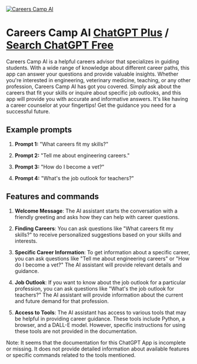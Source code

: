 
[![Careers Camp AI](https://files.oaiusercontent.com/file-1fjHsaexlVP7FrDgN7PYPNhb?se=2123-10-17T00%3A44%3A44Z&sp=r&sv=2021-08-06&sr=b&rscc=max-age%3D31536000%2C%20immutable&rscd=attachment%3B%20filename%3Db0ee3385-b2fd-4e91-b595-8ce0d4a8cb38.png&sig=20%2BqmEoVB8syJwwrwQB1qXgWHzHT7Pka/RoULYyEOzg%3D)](https://chat.openai.com/g/g-xu8NQ6e6T-careers-camp-ai)

# Careers Camp AI [ChatGPT Plus](https://chat.openai.com/g/g-xu8NQ6e6T-careers-camp-ai) / [Search ChatGPT Free](https://gptcall.net/index.html#/?search=Careers%20Camp%20AI)

Careers Camp AI is a helpful careers advisor that specializes in guiding students. With a wide range of knowledge about different career paths, this app can answer your questions and provide valuable insights. Whether you're interested in engineering, veterinary medicine, teaching, or any other profession, Careers Camp AI has got you covered. Simply ask about the careers that fit your skills or inquire about specific job outlooks, and this app will provide you with accurate and informative answers. It's like having a career counselor at your fingertips! Get the guidance you need for a successful future.

## Example prompts

1. **Prompt 1:** "What careers fit my skills?"

2. **Prompt 2:** "Tell me about engineering careers."

3. **Prompt 3:** "How do I become a vet?"

4. **Prompt 4:** "What's the job outlook for teachers?"

## Features and commands

1. **Welcome Message**: The AI assistant starts the conversation with a friendly greeting and asks how they can help with career questions.

2. **Finding Careers**: You can ask questions like "What careers fit my skills?" to receive personalized suggestions based on your skills and interests.

3. **Specific Career Information**: To get information about a specific career, you can ask questions like "Tell me about engineering careers" or "How do I become a vet?" The AI assistant will provide relevant details and guidance.

4. **Job Outlook**: If you want to know about the job outlook for a particular profession, you can ask questions like "What's the job outlook for teachers?" The AI assistant will provide information about the current and future demand for that profession.

5. **Access to Tools**: The AI assistant has access to various tools that may be helpful in providing career guidance. These tools include Python, a browser, and a DALL-E model. However, specific instructions for using these tools are not provided in the documentation.

Note: It seems that the documentation for this ChatGPT App is incomplete or missing. It does not provide detailed information about available features or specific commands related to the tools mentioned.


